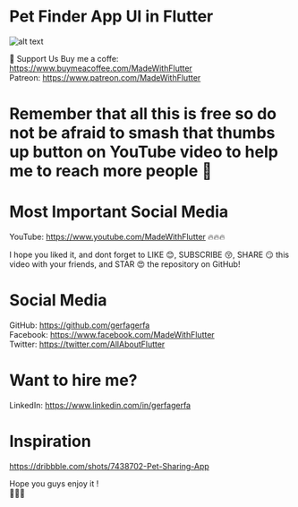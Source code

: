 # Pet Finder App UI in Flutter
![alt text](https://i.imgur.com/rIqziCQ.png)

🤝 Support Us
Buy me a coffe: https://www.buymeacoffee.com/MadeWithFlutter  
Patreon: https://www.patreon.com/MadeWithFlutter  

# Remember that all this is free so do not be afraid to smash that thumbs up button on YouTube video to help me to reach more people :pray:

# Most Important Social Media
YouTube: https://www.youtube.com/MadeWithFlutter :fire::fire::fire:

I hope you liked it, and dont forget to LIKE :blush:, SUBSCRIBE :kissing_closed_eyes:, SHARE :smirk: this video with your friends, and STAR :heart_eyes: the repository on GitHub!

# Social Media
GitHub: https://github.com/gerfagerfa  
Facebook: https://www.facebook.com/MadeWithFlutter  
Twitter: https://twitter.com/AllAboutFlutter  

# Want to hire me?
LinkedIn: https://www.linkedin.com/in/gerfagerfa

# Inspiration
https://dribbble.com/shots/7438702-Pet-Sharing-App

Hope you guys enjoy it !  
:wave::wave::wave: